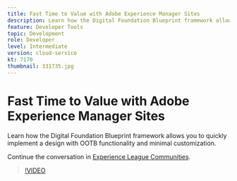 ```yaml
---
title: Fast Time to Value with Adobe Experience Manager Sites
description: Learn how the Digital Foundation Blueprint framework allows you to quickly implement a design with OOTB functionality and minimal customization.
feature: Developer Tools
topic: Development
role: Developer
level: Intermediate
version: cloud-service
kt: 7170
thumbnail: 331735.jpg
---
```


# Fast Time to Value with Adobe Experience Manager Sites 

Learn how the Digital Foundation Blueprint framework allows you to quickly implement a design with OOTB functionality and minimal customization.

Continue the conversation in <a href="http://adobe.ly/36Yd3v6">Experience League Communities</a>.

>[!VIDEO](https://video.tv.adobe.com/v/331735/?quality=12&learn=on&hidetitle=true)